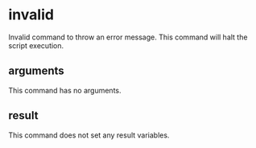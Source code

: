 
# invalid

Invalid command to throw an error message. This command will halt the script execution.

## arguments 

This command has no arguments.

## result 
This command does not set any result variables. 
